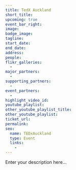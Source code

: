 ```yaml
---
title: TedX Auckland
short_title:
upcoming: true
event_bar_right:
image:
badge_image:
tagline:
start_date:
end_date:
address:
people:
flikr_galleries:
  -
major_partners:
  -
supporting_partners:
  -
event_partners:
  -
highlight_video_id:
youtube_playlist:
other_youtube_playlist_title:
other_youtube_playlist:
ticket_url:
permalink:
seo:
  name: TEDxAuckland
  type: Event
  links:
    -
---
```


Enter your description here...
